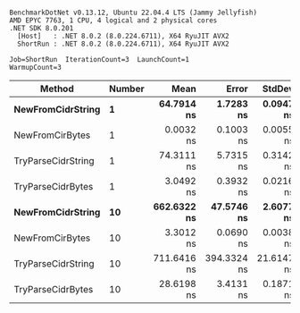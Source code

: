 ```

BenchmarkDotNet v0.13.12, Ubuntu 22.04.4 LTS (Jammy Jellyfish)
AMD EPYC 7763, 1 CPU, 4 logical and 2 physical cores
.NET SDK 8.0.201
  [Host]   : .NET 8.0.2 (8.0.224.6711), X64 RyuJIT AVX2
  ShortRun : .NET 8.0.2 (8.0.224.6711), X64 RyuJIT AVX2

Job=ShortRun  IterationCount=3  LaunchCount=1  
WarmupCount=3  

```
| Method             | Number | Mean        | Error       | StdDev     | Median      | Min         | Max         | Allocated |
|------------------- |------- |------------:|------------:|-----------:|------------:|------------:|------------:|----------:|
| **NewFromCidrString**  | **1**      |  **64.7914 ns** |   **1.7283 ns** |  **0.0947 ns** |  **64.7467 ns** |  **64.7272 ns** |  **64.9002 ns** |         **-** |
| NewFromCirBytes    | 1      |   0.0032 ns |   0.1003 ns |  0.0055 ns |   0.0000 ns |   0.0000 ns |   0.0095 ns |         - |
| TryParseCidrString | 1      |  74.3111 ns |   5.7315 ns |  0.3142 ns |  74.1756 ns |  74.0875 ns |  74.6703 ns |         - |
| TryParseCidrBytes  | 1      |   3.0492 ns |   0.3932 ns |  0.0216 ns |   3.0395 ns |   3.0341 ns |   3.0738 ns |         - |
| **NewFromCidrString**  | **10**     | **662.6322 ns** |  **47.5746 ns** |  **2.6077 ns** | **661.1412 ns** | **661.1120 ns** | **665.6433 ns** |         **-** |
| NewFromCirBytes    | 10     |   3.3012 ns |   0.0690 ns |  0.0038 ns |   3.3013 ns |   3.2974 ns |   3.3050 ns |         - |
| TryParseCidrString | 10     | 711.6416 ns | 394.3324 ns | 21.6147 ns | 699.2223 ns | 699.1025 ns | 736.6000 ns |         - |
| TryParseCidrBytes  | 10     |  28.6198 ns |   3.4131 ns |  0.1871 ns |  28.5344 ns |  28.4907 ns |  28.8344 ns |         - |
